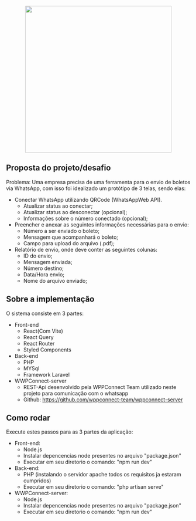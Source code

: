 <p align="center"><a href="https://www.aquicob.com.br/" target="_blank"><img src="https://www.aquicob.com.br/assets/img/logo/logo1.png" width="400"></a></p>

## Proposta do projeto/desafio

Problema:  Uma empresa precisa de uma ferramenta para o envio de boletos via WhatsApp, com isso foi idealizado um protótipo de 3 telas, sendo elas: 
 
- Conectar WhatsApp utilizando QRCode (WhatsAppWeb API).
  - Atualizar status ao conectar;
  - Atualizar status ao desconectar (opcional);
  - Informações sobre o número conectado (opcional);
- Preencher e anexar as seguintes informações necessárias para o envio:
  - Número a ser enviado o boleto;
  - Mensagem que acompanhará o boleto;
  - Campo para upload do arquivo (.pdf);
- Relatório de envio, onde deve conter as seguintes colunas:
  - ID do envio;
  - Mensagem enviada;
  - Número destino;
  - Data/Hora envio;
  - Nome do arquivo enviado;

## Sobre a implementação

O sistema consiste em 3 partes: 

- Front-end
  - React(Com Vite)
  - React Query
  - React Router
  - Styled Components
- Back-end
  - PHP
  - MYSql
  - Framework Laravel
- WWPConnect-server
  - REST-Api desenvolvido pela WPPConnect Team utilizado neste projeto para comunicação com o whatsapp
  - Github: https://github.com/wppconnect-team/wppconnect-server

## Como rodar

Execute estes passos para as 3 partes da aplicação:

- Front-end: 
  - Node.js
  - Instalar depencencias node presentes no arquivo "package.json"
  - Executar em seu diretorio o comando: "npm run dev"
- Back-end:
  - PHP (instalando o servidor apache todos os requisitos ja estaram cumpridos)
  - Executar em seu diretorio o comando: "php artisan serve"
- WWPConnect-server:
  - Node.js
  - Instalar depencencias node presentes no arquivo "package.json"
  - Executar em seu diretorio o comando: "npm run dev"
